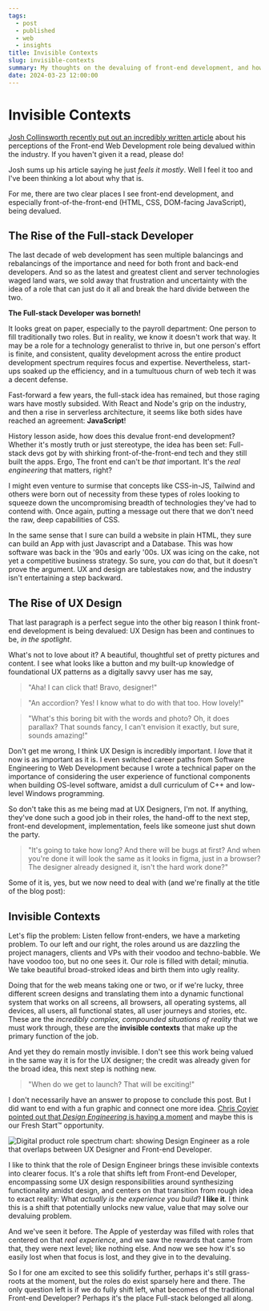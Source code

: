 ```yaml
---
tags: 
  - post
  - published
  - web
  - insights
title: Invisible Contexts
slug: invisible-contexts
summary: My thoughts on the devaluing of front-end development, and how dealing with invisible contexts has become thankless work.
date: 2024-03-23 12:00:00
---
```



# Invisible Contexts

[Josh Collinsworth recently put out an incredibly written article](https://joshcollinsworth.com/blog/devaluing-frontend) about his perceptions of the Front-end Web Development role being devalued within the industry. If you haven't given it a read, please do!

Josh sums up his article saying he just *feels it mostly*. Well I feel it too and I've been thinking a lot about why that is.

For me, there are two clear places I see front-end development, and especially front-of-the-front-end (HTML, CSS, DOM-facing JavaScript), being devalued.

## The Rise of the Full-stack Developer

The last decade of web development has seen multiple balancings and rebalancings of the importance and need for both front and back-end developers. And so as the latest and greatest client and server technologies waged land wars, we sold away that frustration and uncertainty with the idea of a role that can just do it all and break the hard divide between the two.

**The Full-stack Developer was borneth!**

It looks great on paper, especially to the payroll department: One person to fill traditionally two roles. But in reality, we know it doesn't work that way. It may be a role for a technology generalist to thrive in, but one person's effort is finite, and consistent, quality development across the entire product development spectrum requires focus and expertise. Nevertheless, start-ups soaked up the efficiency, and in a tumultuous churn of web tech it was a decent defense.

Fast-forward a few years, the full-stack idea has remained, but those raging wars have mostly subsided. With React and Node's grip on the industry, and then a rise in serverless architecture, it seems like both sides have reached an agreement: **JavaScript**!

History lesson aside, how does this devalue front-end development? Whether it's mostly truth or just stereotype, the idea has been set: Full-stack devs got by with shirking front-of-the-front-end tech and they still built the apps. Ergo, The front end can't be *that* important. It's the *real engineering* that matters, right?

I might even venture to surmise that concepts like CSS-in-JS, Tailwind and others were born out of necessity from these types of roles looking to squeeze down the uncompromising breadth of technologies they've had to contend with. Once again, putting a message out there that we don't need the raw, deep capabilities of CSS.

In the same sense that I sure can build a website in plain HTML, they sure can build an App with just Javascript and a Database. This was how software was back in the '90s and early '00s. UX was icing on the cake, not yet a competitive business strategy. So sure, you *can* do that, but it doesn't prove the argument. UX and design are tablestakes now, and the industry isn't entertaining a step backward.

## The Rise of UX Design

That last paragraph is a perfect segue into the other big reason I think front-end development is being devalued: UX Design has been and continues to be, *in the spotlight*.

What's not to love about it? A beautiful, thoughtful set of pretty pictures and content. I see what looks like a button and my built-up knowledge of foundational UX patterns as a digitally savvy user has me say,

> "Aha! I can click that! Bravo, designer!"

> "An accordion? Yes! I know what to do with that too. How lovely!"

> "What's this boring bit with the words and photo? Oh, it does parallax? That sounds fancy, I can't envision it exactly, but sure, sounds amazing!"

Don't get me wrong, I think UX Design is incredibly important. I *love* that it now is as important as it is. I even switched career paths from Software Engineering to Web Development because I wrote a technical paper on the importance of considering the user experience of functional components when building OS-level software, amidst a dull curriculum of C++ and low-level Windows programming.

So don't take this as me being mad at UX Designers, I'm not. If anything, they've done such a good job in their roles, the hand-off to the next step, front-end development, implementation, feels like someone just shut down the party. 

> "It's going to take how long? And there will be bugs at first? And when you're done it will look the same as it looks in figma, just in a browser? The designer already designed it, isn't the hard work done?"

Some of it is, yes, but we now need to deal with (and we're finally at the title of the blog post):

## Invisible Contexts

Let's flip the problem: Listen fellow front-enders, we have a marketing problem. To our left and our right, the roles around us are dazzling the project managers, clients and VPs with their voodoo and techno-babble. We have voodoo too, but no one sees it. Our role is filled with detail; minutia. We take beautiful broad-stroked ideas and birth them into ugly reality.

Doing that for the web means taking one or two, or if we're lucky, three different screen designs and translating them into a dynamic functional system that works on all screens, all browsers, all operating systems, all devices, all users, all functional states, all user journeys and stories, etc. These are the *incredibly complex, compounded situations of reality* that we must work through, these are the **invisible contexts** that make up the primary function of the job.

And yet they do remain mostly invisible. I don't see this work being valued in the same way it is for the UX designer; the credit was already given for the broad idea, this next step is nothing new.

> "When do we get to launch? That will be exciting!"

I don't necessarily have an answer to propose to conclude this post. But I did want to end with a fun graphic and connect one more idea. [Chris Coyier pointed out that *Design Engineering* is having a moment](https://frontendmasters.com/blog/design-engineers/) and maybe this is our Fresh Start&trade; opportunity.

![Digital product role spectrum chart: showing Design Engineer as a role that overlaps between UX Designer and Front-end Developer.](/static/blog/de/design-engineering.png)

I like to think that the role of Design Engineer brings these invisible contexts into clearer focus. It's a role that shifts left from Front-end Developer, encompassing some UX design responsibilities around synthesizing functionality amidst design, and centers on that transition from rough idea to exact reality: What *actually is the experience you build*? **I like it**. I think this is a shift that potentially unlocks new value, value that may solve our devaluing problem.

And we've seen it before. The Apple of yesterday was filled with roles that centered on that *real experience*, and we saw the rewards that came from that, they were next level; like nothing else. And now we see how it's so easily lost when that focus is lost, and they give in to the devaluing.

So I for one am excited to see this solidify further, perhaps it's still grass-roots at the moment, but the roles do exist sparsely here and there. The only question left is if we do fully shift left, what becomes of the traditional Front-end Developer? Perhaps it's the place Full-stack belonged all along.